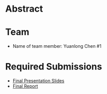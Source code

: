 # Abstract


# Team

* Name of team member: Yuanlong Chen \#1 


# Required Submissions

* [Final Presentation Slides](http://)
* [Final Report](report)
